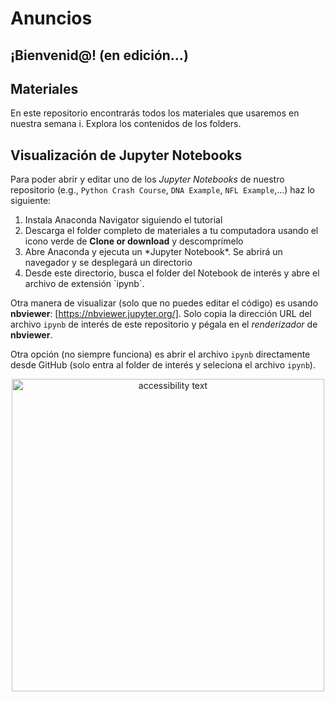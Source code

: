 # Anuncios

## ¡Bienvenid@! (en edición...)

## Materiales

En este repositorio encontrarás todos los materiales que usaremos en nuestra semana i. Explora los contenidos de los folders.

## Visualización de Jupyter Notebooks

Para poder abrir y editar uno de los *Jupyter Notebooks* de nuestro repositorio (e.g., `Python Crash Course`, `DNA Example`, `NFL Example`,...) haz lo siguiente:

<ol>
<li>Instala Anaconda Navigator siguiendo el tutorial</li>
<li>Descarga el folder completo de materiales a tu computadora usando el icono verde de <b>Clone or download</b> y descomprímelo</li>
<li>Abre Anaconda y ejecuta un *Jupyter Notebook*. Se abrirá un navegador y se desplegará un directorio</li>
<li>Desde este directorio, busca el folder del Notebook de interés y abre el archivo de extensión `ipynb`. </li>
</ol>

Otra manera de visualizar (solo que no puedes editar el código) es usando **nbviewer**: [https://nbviewer.jupyter.org/]. Solo copia la dirección URL del archivo `ipynb` de interés de este repositorio y pégala en el *renderizador* de **nbviewer**.   

Otra opción (no siempre funciona) es abrir el archivo `ipynb` directamente desde GitHub (solo entra al folder de interés y seleciona el archivo `ipynb`).

<p align="center">
  <img src="https://github.com/semana-i-2019/materiales/blob/master/files.jpg" width="500" alt="accessibility text">
</p>
